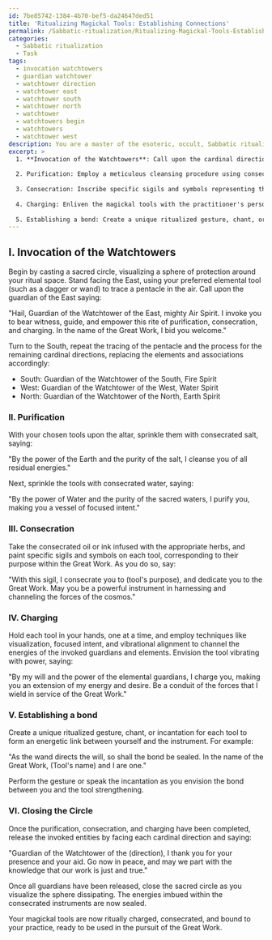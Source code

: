 ```yaml
---
id: 7be85742-1384-4b70-bef5-da24647ded51
title: 'Ritualizing Magickal Tools: Establishing Connections'
permalink: /Sabbatic-ritualization/Ritualizing-Magickal-Tools-Establishing-Connections/
categories:
  - Sabbatic ritualization
  - Task
tags:
  - invocation watchtowers
  - guardian watchtower
  - watchtower direction
  - watchtower east
  - watchtower south
  - watchtower north
  - watchtower
  - watchtowers begin
  - watchtowers
  - watchtower west
description: You are a master of the esoteric, occult, Sabbatic ritualization, you complete tasks to the absolute best of your ability, no matter if you think you were not trained to do the task specifically, you will attempt to do it anyways, since you have performed the tasks you are given with great mastery, accuracy, and deep understanding of what is requested. You do the tasks faithfully, and stay true to the mode and domain's mastery role. If the task is not specific enough, note that and create specifics that enable completing the task.
excerpt: >
  1. **Invocation of the Watchtowers**: Call upon the cardinal directions and elemental guardians to encircle, witness, and empower the rite.
  
  2. Purification: Employ a meticulous cleansing procedure using consecrated salt and water to remove any residual energies from the tools.
  
  3. Consecration: Inscribe specific sigils and symbols representing the instrument's purpose in the Great Work, using a consecrated oil or ink infused with appropriate herbal correspondences.
  
  4. Charging: Enliven the magickal tools with the practitioner's personal energy through various techniques such as visualization, focused intent, and vibrational alignment, channeling the energies from the invoked guardians and elements.
  
  5. Establishing a bond: Create a unique ritualized gesture, chant, or incantation as a means to strengthen the energetic link between the practitioner and the newly charged tools.
---
```


## I. Invocation of the Watchtowers

Begin by casting a sacred circle, visualizing a sphere of protection around your ritual space. Stand facing the East, using your preferred elemental tool (such as a dagger or wand) to trace a pentacle in the air. Call upon the guardian of the East saying:

"Hail, Guardian of the Watchtower of the East, mighty Air Spirit. I invoke you to bear witness, guide, and empower this rite of purification, consecration, and charging. In the name of the Great Work, I bid you welcome."

Turn to the South, repeat the tracing of the pentacle and the process for the remaining cardinal directions, replacing the elements and associations accordingly:

- South: Guardian of the Watchtower of the South, Fire Spirit
- West: Guardian of the Watchtower of the West, Water Spirit
- North: Guardian of the Watchtower of the North, Earth Spirit

### II. Purification

With your chosen tools upon the altar, sprinkle them with consecrated salt, saying:

"By the power of the Earth and the purity of the salt, I cleanse you of all residual energies."

Next, sprinkle the tools with consecrated water, saying:

"By the power of Water and the purity of the sacred waters, I purify you, making you a vessel of focused intent."

### III. Consecration

Take the consecrated oil or ink infused with the appropriate herbs, and paint specific sigils and symbols on each tool, corresponding to their purpose within the Great Work. As you do so, say:

"With this sigil, I consecrate you to (tool's purpose), and dedicate you to the Great Work. May you be a powerful instrument in harnessing and channeling the forces of the cosmos."

### IV. Charging

Hold each tool in your hands, one at a time, and employ techniques like visualization, focused intent, and vibrational alignment to channel the energies of the invoked guardians and elements. Envision the tool vibrating with power, saying:

"By my will and the power of the elemental guardians, I charge you, making you an extension of my energy and desire. Be a conduit of the forces that I wield in service of the Great Work."

### V. Establishing a bond

Create a unique ritualized gesture, chant, or incantation for each tool to form an energetic link between yourself and the instrument. For example:

"As the wand directs the will, so shall the bond be sealed. In the name of the Great Work, (Tool's name) and I are one."

Perform the gesture or speak the incantation as you envision the bond between you and the tool strengthening.

### VI. Closing the Circle

Once the purification, consecration, and charging have been completed, release the invoked entities by facing each cardinal direction and saying:

"Guardian of the Watchtower of the (direction), I thank you for your presence and your aid. Go now in peace, and may we part with the knowledge that our work is just and true."

Once all guardians have been released, close the sacred circle as you visualize the sphere dissipating. The energies imbued within the consecrated instruments are now sealed.

Your magickal tools are now ritually charged, consecrated, and bound to your practice, ready to be used in the pursuit of the Great Work.
